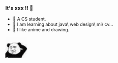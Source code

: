 

<!--
**Fork3xxx/Fork3xxx** is a ✨ _special_ ✨ repository because its `README.md` (this file) appears on your GitHub profile.
### Hi there 👋
Here are some ideas to get you started:

- 🔭 I’m currently working on ...
- 🌱 I’m currently learning ...
- 👯 I’m looking to collaborate on ...
- 🤔 I’m looking for help with ...
- 💬 Ask me about ...
- 📫 How to reach me: ...
- 😄 Pronouns: ...
- ⚡ Fun fact: ...
- ![xxx](https://raw.githubusercontent.com/Fork3xxx/CloudImage/master/img20200713204926.png?imageMogr2/auto-orient/strip%7CimageView2/2/w/200)
- ![dog](https://raw.githubusercontent.com/Fork3xxx/CloudImage/master/img20200713205853.jpg)
-->
   
### It's xxx !!  🎨  
- 🥣 A CS student.
- 🍝 I am learning about java\ web design\ ml\ cv...
- 🏐 I like anime and drawing. 

![little dog](img/pandaMeme.gif)
